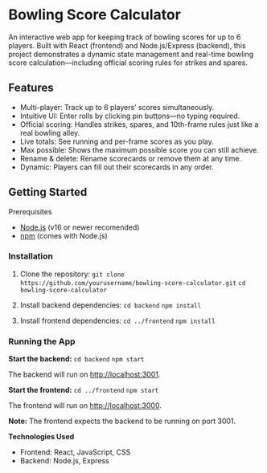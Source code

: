 # Bowling Score Calculator

An interactive web app for keeping track of bowling scores for up to 6 players. Built with React (frontend) and Node.js/Express (backend), this project demonstrates a dynamic state management and real-time bowling score calculation—including official scoring rules for strikes and spares.

## Features
* Multi-player: Track up to 6 players’ scores simultaneously.
* Intuitive UI: Enter rolls by clicking pin buttons—no typing required.
* Official scoring: Handles strikes, spares, and 10th-frame rules just like a real bowling alley.
* Live totals: See running and per-frame scores as you play.
* Max possible: Shows the maximum possible score you can still achieve.
* Rename & delete: Rename scorecards or remove them at any time.
* Dynamic: Players can fill out their scorecards in any order.

## Getting Started
Prerequisites
* [Node.js](https://nodejs.org/en) (v16 or newer recomended)
* [npm](https://www.npmjs.com/) (comes with Node.js)

### Installation

1. Clone the repository:
   `git clone https://github.com/yourusername/bowling-score-calculator.git`
   `cd bowling-score-calculator`

2. Install backend dependencies:
   `cd backend`
   `npm install`

3. Install frontend dependencies:
   `cd ../frontend`
   `npm install`

### Running the App

**Start the backend:**
   `cd backend`
   `npm start`

The backend will run on [http://localhost:3001](http://localhost:3001).

**Start the frontend:**
   `cd ../frontend`
   `npm start`

The frontend will run on [http://localhost:3000](http://localhost:3000).

**Note:** The frontend expects the backend to be running on port 3001.

**Technologies Used**
* Frontend: React, JavaScript, CSS
* Backend: Node.js, Express
